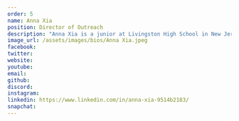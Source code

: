 ```yaml
---
order: 5
name: Anna Xia
position: Director of Outreach
description: "Anna Xia is a junior at Livingston High School in New Jersey. After joining an all-girls robotics team and the Femgineers club in middle school, she soon developed a passion for computer science and engineering and spreading computer science education to women and minorities around the globe. In the future, she is looking to study Electrical Engineering and Computer Science. At HAX, she recruits and communicates with hackathon hosts and sponsors, seeking to spread CS education to as many students as possible. She also works on the Content Creation Team by drafting guides and compiling resources for hackathon hosts. Outside of HAX, she is the captain of her high school's FTC robotics team, teaches an elementary school robotics class, and participates in forensics public speaking competitions. She loves to cook, watch kdramas and reality shows, play volleyball, and swim and dive. "
image_url: /assets/images/bios/Anna Xia.jpeg
facebook: 
twitter: 
website: 
youtube: 
email: 
github: 
discord: 
instagram: 
linkedin: https://www.linkedin.com/in/anna-xia-9514b2183/
snapchat: 
---
```

